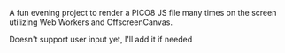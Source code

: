 A fun evening project to render a PICO8 JS file many times on the screen utilizing Web Workers and OffscreenCanvas.

Doesn't support user input yet, I'll add it if needed